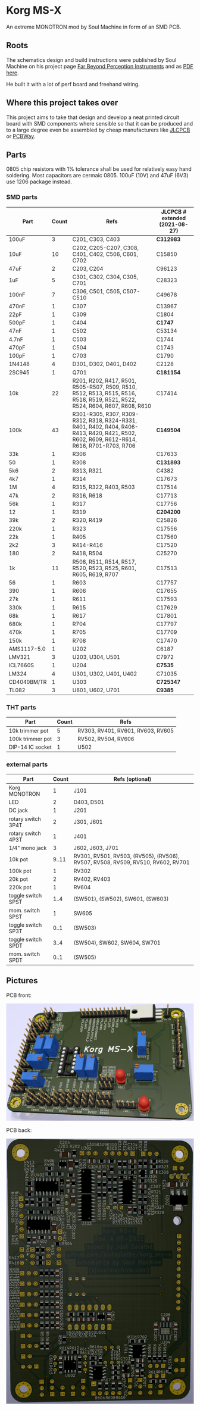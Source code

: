 # Korg MS-X

An extreme MONOTRON mod by Soul Machine in form of an SMD PCB.



## Roots

The schematics design and build instructions were published by Soul Machine on his project page
[Far Beyond Perception Instruments](https://www.djsoulmachine.com/farbeyondperception/msx.html)
and as 
[PDF here](http://www.djsoulmachine.com/farbeyondperception/msx/MSX-schematics.pdf).

He built it with a lot of perf board and freehand wiring.



## Where this project takes over

This project aims to take that design and develop a neat printed circuit board with SMD components where sensible so that it can be produced and to a large degree even be assembled by cheap manufacturers like [JLCPCB](jlcpcb.com) or [PCBWay](pcbway.com).



## Parts

0805 chip resistors with 1% tolerance shall be used for relatively easy hand soldering.
Most capacitors are cermaic 0805. 100uF (10V) and 47uF (6V3) use 1206 package instead.


### SMD parts

| Part        | Count | Refs                         | JLCPCB # **extended** (2021-08-27) |
| ---         | ---   | ---                                                 | ---         |
| 100uF       | 3     | C201, C303, C403                                    | **C312983** |
| 10uF        | 10    | C202, C205-C207, C308, C401, C402, C506, C601, C702 | C15850      |
| 47uF        | 2     | C203, C204                                          | C96123      |
| 1uF         | 5     | C301, C302, C304, C305, C701                        | C28323      |
| 100nF       | 7     | C306, C501, C505, C507-C510                         | C49678      |
| 470nF       | 1     | C307                                                | C13967      |
| 22pF        | 1     | C309                                                | C1804       |
| 500pF       | 1     | C404                                                | **C1747**   |
| 47nF        | 1     | C502                                                | C53134      |
| 4.7nF       | 1     | C503                                                | C1744       |
| 470pF       | 1     | C504                                                | C1743       |
| 100pF       | 1     | C703                                                | C1790       |
| 1N4148      | 4     | D301, D302, D401, D402                              | C2128       |
| 2SC945      | 1     | Q701                                                | **C181154** |
| 10k         | 22    | R201, R202, R417, R501, R505-R507, R509, R510, R512, R513, R515, R516, R518, R519, R521, R522, R524, R604, R607, R608, R610 | C17414 |
| 100k        | 43    | R301-R305, R307, R309-R312, R318, R324-R331, R401, R402, R404, R406-R413, R420, R421, R502, R602, R609, R612-R614, R616, R701-R703, R706 | **C149504** |
| 33k         | 1     | R306                                                | C17633      |
| 50          | 1     | R308                                                | **C131893** |
| 5k6         | 2     | R313, R321                                          | C4382       |
| 4k7         | 1     | R314                                                | C17673      |
| 1M          | 4     | R315, R322, R403, R503                              | C17514      |
| 47k         | 2     | R316, R618                                          | C17713      |
| 56k         | 1     | R317                                                | C17756      |
| 12          | 1     | R319                                                | **C204200** |
| 39k         | 2     | R320, R419                                          | C25826      |
| 220k        | 1     | R323                                                | C17556      |
| 22k         | 1     | R405                                                | C17560      |
| 2k2         | 3     | R414-R416                                           | C17520      |
| 180         | 2     | R418, R504                                          | C25270      |
| 1k          | 11    | R508, R511, R514, R517, R520, R523, R525, R601, R605, R619, R707 | C17513 |
| 56          | 1     | R603                                                | C17757      |
| 390         | 1     | R606                                                | C17655      |
| 27k         | 1     | R611                                                | C17593      |
| 330k        | 1     | R615                                                | C17629      |
| 68k         | 1     | R617                                                | C17801      |
| 680k        | 1     | R704                                                | C17797      |
| 470k        | 1     | R705                                                | C17709      |
| 150k        | 1     | R708                                                | C17470      |
| AMS1117-5.0 | 1     | U202                                                | C6187       |
| LMV321      | 3     | U203, U304, U501                                    | C7972       |
| ICL7660S    | 1     | U204                                                | **C7535**   |
| LM324       | 4     | U301, U302, U401, U402                              | C71035      |
| CD4040BM/TR | 1     | U303                                                | **C725347** |
| TL082       | 3     | U601, U602, U701                                    | **C9385**   |


### THT parts

| Part             | Count | Refs                               |
| ---              | ---   | ---                                |
| 10k trimmer pot  | 5     | RV303, RV401, RV601, RV603, RV605  |
| 100k trimmer pot | 3     | RV502, RV504, RV606                |
| DIP-14 IC socket | 1     | U502                               |


### external parts

| Part               | Count | Refs (optional)                  |
| ---                | ---   | ---                              |
| Korg MONOTRON      | 1     | J101                             |
| LED                | 2     | D403, D501                       |
| DC jack            | 1     | J201                             |
| rotary switch 3P4T | 2     | J301, J601                       |
| rotary switch 4P3T | 1     | J401                             |
| 1/4" mono jack     | 3     | J602, J603, J701                 |
| 10k pot            | 9..11 | RV301, RV501, RV503, (RV505), (RV506), RV507, RV508, RV509, RV510, RV602, RV701 |
| 100k pot           | 1     | RV302                            |
| 20k pot            | 2     | RV402, RV403                     |
| 220k pot           | 1     | RV604                            |
| toggle switch SPST | 1..4  | (SW501), (SW502), SW601, (SW603) |
| mom. switch SPST   | 1     | SW605                            |
| toggle switch SP3T | 0..1  | (SW503)                          |
| toggle switch SPDT | 3..4  | (SW504), SW602, SW604, SW701     |
| mom. switch SPDT   | 0..1  | (SW505)                          |



## Pictures

PCB front:

![PCB front](pcb/front.jpg "PCB front")

PCB back:

![PCB back](pcb/back.jpg "PCB back")
